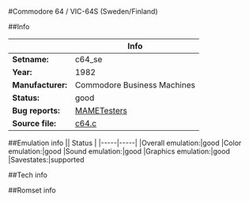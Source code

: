 #Commodore 64 / VIC-64S (Sweden/Finland)

##Info

||Info|
|-----|-----|
|**Setname:**|c64_se
|**Year:**|1982
|**Manufacturer:**|Commodore Business Machines
|**Status:**|good
|**Bug reports:**|[MAMETesters](http://mametesters.org/view_all_set.php?type=1&temporary=y&search=c64.c)
|**Source file:**|[c64.c](https://github.com/mamedev/mame/blob/master/src/mess/drivers/c64.c)

##Emulation info
|| Status |
|-----|-----|
|Overall emulation:|good
|Color emulation:|good
|Sound emulation:|good
|Graphics emulation:|good
|Savestates:|supported

##Tech info

##Romset info

<!--- START OF EDITED COMMENT DO NOT TOUCH TEXT ABOVE-->
